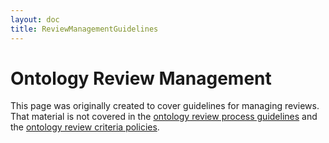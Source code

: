 ```yaml
---
layout: doc
title: ReviewManagementGuidelines
---
```


# Ontology Review Management #

This page was originally created to cover guidelines for managing reviews. That material is not covered in the [ontology review process guidelines](http://code.google.com/p/obo-foundry-operations-committee/wiki/ReviewProcessGuidelines) and the [ontology review criteria policies](http://code.google.com/p/obo-foundry-operations-committee/wiki/ReviewCriteriaPolicies).
